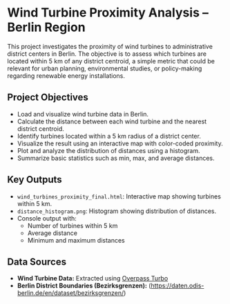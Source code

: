 
# Wind Turbine Proximity Analysis – Berlin Region

This project investigates the proximity of wind turbines to administrative district centers in Berlin. The objective is to assess which turbines are located within 5 km of any district centroid, a simple metric that could be relevant for urban planning, environmental studies, or policy-making regarding renewable energy installations.

## Project Objectives

- Load and visualize wind turbine data in Berlin.
- Calculate the distance between each wind turbine and the nearest district centroid.
- Identify turbines located within a 5 km radius of a district center.
- Visualize the result using an interactive map with color-coded proximity.
- Plot and analyze the distribution of distances using a histogram.
- Summarize basic statistics such as min, max, and average distances.

## Key Outputs

- `wind_turbines_proximity_final.html`: Interactive map showing turbines within 5 km.
- `distance_histogram.png`: Histogram showing distribution of distances.
- Console output with:
  - Number of turbines within 5 km
  - Average distance
  - Minimum and maximum distances

## Data Sources

- **Wind Turbine Data:** Extracted using [Overpass Turbo](https://overpass-turbo.eu/)
- **Berlin District Boundaries (Bezirksgrenzen):** (https://daten.odis-berlin.de/en/dataset/bezirksgrenzen/)

